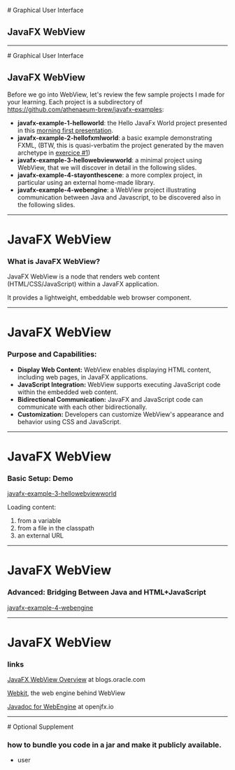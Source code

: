 # Graphical User Interface

## JavaFX WebView

---

# Graphical User Interface

## JavaFX WebView

Before we go into WebView, let's review the few sample projects I made for your learning.
Each project is a subdirectory of https://github.com/athenaeum-brew/javafx-examples:

- **javafx-example-1-helloworld**: the Hello JavaFx World project presented in this [morning first presentation](https://athenaeum.cthiebaud.com/slides/?11.md#19). 
- **javafx-example-2-hellofxmlworld**: a basic example demonstrating FXML, (BTW, this is quasi-verbatim the project generated by the maven archetype in [exercice #1](https://athenaeum.cthiebaud.com/?/exercises/12.md))
- **javafx-example-3-hellowebviewworld**: a minimal project using WebView, that we will discover in detail in the following slides.
- **javafx-example-4-stayonthescene**: a more complex project, in particular using an external home-made library.
- **javafx-example-4-webengine**: a WebView project illustrating communication between Java and Javascript, to be discovered also in the following slides.

---

# JavaFX WebView

### What is JavaFX WebView?

JavaFX WebView is a node that renders web content (HTML/CSS/JavaScript) within a JavaFX application.

It provides a lightweight, embeddable web browser component.

---

# JavaFX WebView

### Purpose and Capabilities:

- **Display Web Content:** WebView enables displaying HTML content, including web pages, in JavaFX applications.
- **JavaScript Integration:** WebView supports executing JavaScript code within the embedded web content.
- **Bidirectional Communication:** JavaFX and JavaScript code can communicate with each other bidirectionally.
- **Customization:** Developers can customize WebView's appearance and behavior using CSS and JavaScript.

---

# JavaFX WebView

### Basic Setup: Demo

[javafx-example-3-hellowebviewworld](https://github.com/athenaeum-brew/javafx-examples/blob/main/javafx-example-3-hellowebviewworld/src/main/java/com/cthiebaud/javafx/HelloJavaFXWebViewWorld.java)

Loading content:
1. from a variable
2. from a file in the classpath
3. an external URL

---

# JavaFX WebView

### Advanced: Bridging Between Java and HTML+JavaScript

[javafx-example-4-webengine](https://github.com/athenaeum-brew/javafx-examples/blob/main/javafx-example-4-webengine/src/main/java/com/cthiebaud/javafx/HelloJavaFXWebEngineWorld.java)

---

# JavaFX WebView

### links

[JavaFX WebView Overview](https://blogs.oracle.com/java/post/javafx-webview-overview) at blogs.oracle.com

[Webkit](https://webkit.org/), the web engine behind WebView

[Javadoc for WebEngine](https://openjfx.io/javadoc/22/javafx.web/javafx/scene/web/WebEngine.html) at openjfx.io


---

# Optional Supplement

### how to bundle you code in a jar and make it publicly available.
* user 